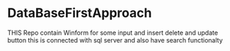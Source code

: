 # DataBaseFirstApproach

  THIS Repo contain Winform for some input and insert delete and update button this is connected with sql server and also have search functionalty
